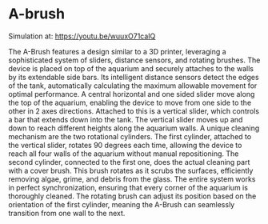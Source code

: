 # A-brush

Simulation at: https://youtu.be/wuuxO71caIQ

The A-Brush features a design similar to a 3D printer, leveraging a sophisticated
system of sliders, distance sensors, and rotating brushes. The device is placed on
top of the aquarium and securely attaches to the walls by its extendable side bars.
Its intelligent distance sensors detect the edges of the tank, automatically calculating
the maximum allowable movement for optimal performance.
A central horizontal and one sided slider move along the top of the aquarium,
enabling the device to move from one side to the other in 2 axes directions. Attached
to this is a vertical slider, which controls a bar that extends down into the tank. The
vertical slider moves up and down to reach different heights along the aquarium
walls.
A unique cleaning mechanism are the two rotational cylinders. The first cylinder,
attached to the vertical slider, rotates 90 degrees each time, allowing the device to
reach all four walls of the aquarium without manual repositioning. The second
cylinder, connected to the first one, does the actual cleaning part with a cover brush.
This brush rotates as it scrubs the surfaces, efficiently removing algae, grime, and
debris from the glass.
The entire system works in perfect synchronization, ensuring that every corner of the
aquarium is thoroughly cleaned. The rotating brush can adjust its position based on
the orientation of the first cylinder, meaning the A-Brush can seamlessly transition
from one wall to the next.
